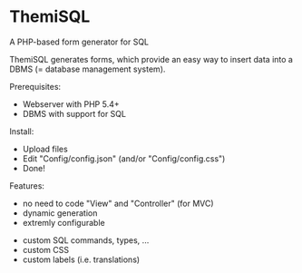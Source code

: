 # ThemiSQL
A PHP-based form generator for SQL

ThemiSQL generates forms, which provide an easy way to insert data into a DBMS (= database management system).

Prerequisites:
- Webserver with PHP 5.4+
- DBMS with support for SQL

Install:
- Upload files
- Edit "Config/config.json" (and/or "Config/config.css")
- Done!

Features:
- no need to code "View" and "Controller" (for MVC)
- dynamic generation
- extremly configurable
 * custom SQL commands, types, ...
 * custom CSS
 * custom labels (i.e. translations)
